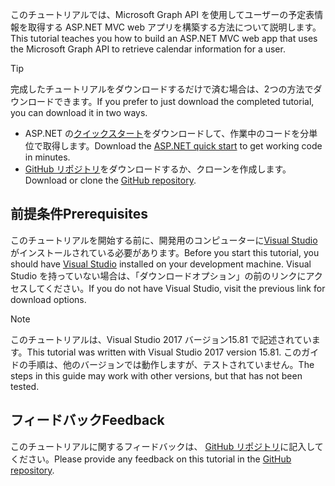 <!-- markdownlint-disable MD002 MD041 -->

<span data-ttu-id="a71a0-101">このチュートリアルでは、Microsoft Graph API を使用してユーザーの予定表情報を取得する ASP.NET MVC web アプリを構築する方法について説明します。</span><span class="sxs-lookup"><span data-stu-id="a71a0-101">This tutorial teaches you how to build an ASP.NET MVC web app that uses the Microsoft Graph API to retrieve calendar information for a user.</span></span>

> [!TIP]
> <span data-ttu-id="a71a0-102">完成したチュートリアルをダウンロードするだけで済む場合は、2つの方法でダウンロードできます。</span><span class="sxs-lookup"><span data-stu-id="a71a0-102">If you prefer to just download the completed tutorial, you can download it in two ways.</span></span>
>
> - <span data-ttu-id="a71a0-103">ASP.NET の[クイックスタート](https://developer.microsoft.com/graph/quick-start?platform=option-dotnet)をダウンロードして、作業中のコードを分単位で取得します。</span><span class="sxs-lookup"><span data-stu-id="a71a0-103">Download the [ASP.NET quick start](https://developer.microsoft.com/graph/quick-start?platform=option-dotnet) to get working code in minutes.</span></span>
> - <span data-ttu-id="a71a0-104">[GitHub リポジトリ](https://github.com/microsoftgraph/msgraph-training-aspnetmvcapp)をダウンロードするか、クローンを作成します。</span><span class="sxs-lookup"><span data-stu-id="a71a0-104">Download or clone the [GitHub repository](https://github.com/microsoftgraph/msgraph-training-aspnetmvcapp).</span></span>

## <a name="prerequisites"></a><span data-ttu-id="a71a0-105">前提条件</span><span class="sxs-lookup"><span data-stu-id="a71a0-105">Prerequisites</span></span>

<span data-ttu-id="a71a0-106">このチュートリアルを開始する前に、開発用のコンピューターに[Visual Studio](https://visualstudio.microsoft.com/vs/)がインストールされている必要があります。</span><span class="sxs-lookup"><span data-stu-id="a71a0-106">Before you start this tutorial, you should have [Visual Studio](https://visualstudio.microsoft.com/vs/) installed on your development machine.</span></span> <span data-ttu-id="a71a0-107">Visual Studio を持っていない場合は、「ダウンロードオプション」の前のリンクにアクセスしてください。</span><span class="sxs-lookup"><span data-stu-id="a71a0-107">If you do not have Visual Studio, visit the previous link for download options.</span></span>

> [!NOTE]
> <span data-ttu-id="a71a0-108">このチュートリアルは、Visual Studio 2017 バージョン15.81 で記述されています。</span><span class="sxs-lookup"><span data-stu-id="a71a0-108">This tutorial was written with Visual Studio 2017 version 15.81.</span></span> <span data-ttu-id="a71a0-109">このガイドの手順は、他のバージョンでは動作しますが、テストされていません。</span><span class="sxs-lookup"><span data-stu-id="a71a0-109">The steps in this guide may work with other versions, but that has not been tested.</span></span>

## <a name="feedback"></a><span data-ttu-id="a71a0-110">フィードバック</span><span class="sxs-lookup"><span data-stu-id="a71a0-110">Feedback</span></span>

<span data-ttu-id="a71a0-111">このチュートリアルに関するフィードバックは、 [GitHub リポジトリ](https://github.com/microsoftgraph/msgraph-training-aspnetmvcapp)に記入してください。</span><span class="sxs-lookup"><span data-stu-id="a71a0-111">Please provide any feedback on this tutorial in the [GitHub repository](https://github.com/microsoftgraph/msgraph-training-aspnetmvcapp).</span></span>